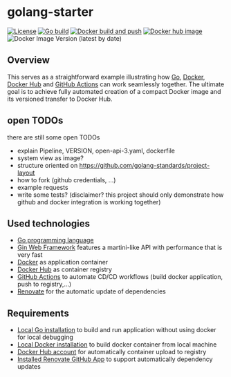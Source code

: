 # golang-starter

[![License](https://img.shields.io/badge/License-Apache%202.0-blue.svg)](https://opensource.org/licenses/Apache-2.0)
[![Go build](https://github.com/larmic/golang-starter/actions/workflows/go-build.yml/badge.svg)](https://github.com/larmic/golang-starter/actions/workflows/go-build.yml)
[![Docker build and push](https://github.com/larmic/golang-starter/actions/workflows/docker-build-and-push.yml/badge.svg)](https://github.com/larmic/golang-starter/actions/workflows/docker-build-and-push.yml)
[![Docker hub image](https://img.shields.io/docker/image-size/larmic/golang-starter-example?label=dockerhub)](https://hub.docker.com/repository/docker/larmic/golang-starter-example)
![Docker Image Version (latest by date)](https://img.shields.io/docker/v/larmic/golang-starter-example)

## Overview
This serves as a straightforward example illustrating how [Go](https://go.dev/), [Docker](https://www.docker.com/), 
[Docker Hub](https://hub.docker.com/) and [GitHub Actions](https://github.com/features/actions) can work seamlessly together. 
The ultimate goal is to achieve fully automated creation of a compact Docker image and its versioned 
transfer to Docker Hub.

## open TODOs
there are still some open TODOs
* explain Pipeline, VERSION, open-api-3.yaml, dockerfile
* system view as image?  
* structure oriented on https://github.com/golang-standards/project-layout  
* how to fork (github credentials, ...)  
* example requests  
* write some tests? (disclaimer? this project should only demonstrate how github and docker integration is working together)

## Used technologies
* [Go programming language](https://go.dev/)
* [Gin Web Framework](https://github.com/gin-gonic/gin) features a martini-like API with performance that is very fast
* [Docker](https://www.docker.com/) as application container
* [Docker Hub](https://hub.docker.com/) as container registry
* [GitHub Actions](https://github.com/features/actions) to automate CD/CD workflows (build docker application, push to registry,...)
* [Renovate](renovate.json) for the automatic update of dependencies 

## Requirements
* [Local Go installation](https://go.dev/doc/install) to build and run application without using docker for local debugging
* [Local Docker installation](https://docs.docker.com/engine/install/) to build docker container from local machine
* [Docker Hub account](https://hub.docker.com/signup) for automatically container upload to registry
* [Installed Renovate GitHub App](https://github.com/apps/renovate) to support automatically dependency updates
